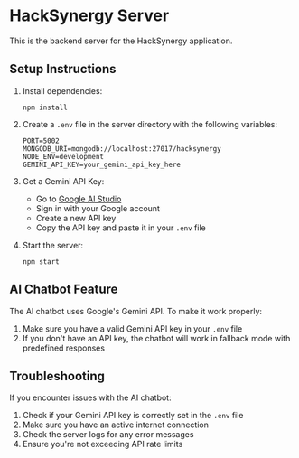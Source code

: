 # HackSynergy Server

This is the backend server for the HackSynergy application.

## Setup Instructions

1. Install dependencies:
   ```
   npm install
   ```

2. Create a `.env` file in the server directory with the following variables:
   ```
   PORT=5002
   MONGODB_URI=mongodb://localhost:27017/hacksynergy
   NODE_ENV=development
   GEMINI_API_KEY=your_gemini_api_key_here
   ```

3. Get a Gemini API Key:
   - Go to [Google AI Studio](https://makersuite.google.com/app/apikey)
   - Sign in with your Google account
   - Create a new API key
   - Copy the API key and paste it in your `.env` file

4. Start the server:
   ```
   npm start
   ```

## AI Chatbot Feature

The AI chatbot uses Google's Gemini API. To make it work properly:

1. Make sure you have a valid Gemini API key in your `.env` file
2. If you don't have an API key, the chatbot will work in fallback mode with predefined responses

## Troubleshooting

If you encounter issues with the AI chatbot:

1. Check if your Gemini API key is correctly set in the `.env` file
2. Make sure you have an active internet connection
3. Check the server logs for any error messages
4. Ensure you're not exceeding API rate limits
